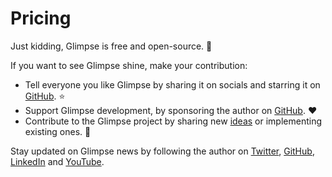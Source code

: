 # Pricing

Just kidding, Glimpse is free and open-source. 💫

If you want to see Glimpse shine, make your contribution:

- Tell everyone you like Glimpse by sharing it on socials and starring it on [GitHub](https://github.com/MarcoIeni/glimpse). ⭐
- Support Glimpse development, by sponsoring the author on [GitHub](https://github.com/sponsors/MarcoIeni). ❤️
- Contribute to the Glimpse project by sharing new [ideas](https://github.com/MarcoIeni/glimpse/issues) or implementing existing ones. 🚀

Stay updated on Glimpse news by following the author on [Twitter](https://twitter.com/MarcoIeni), [GitHub](https://github.com/MarcoIeni), [LinkedIn](https://linkedin.com/in/MarcoIeni) and [YouTube](https://www.youtube.com/c/MarcoIeni).
